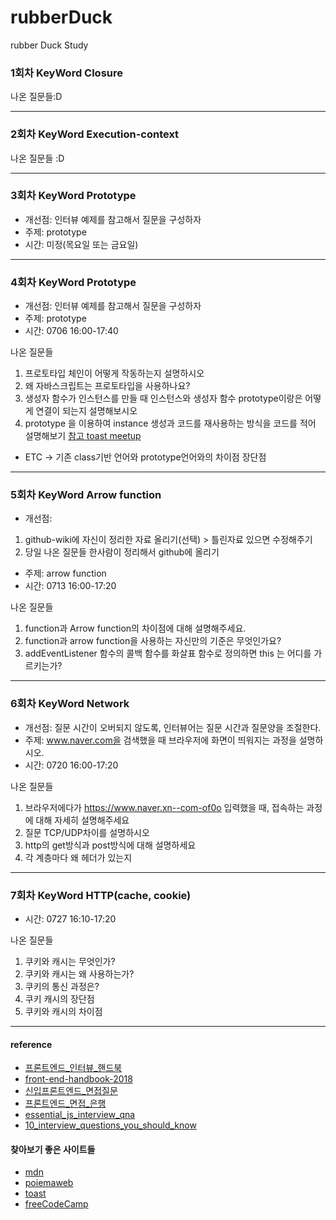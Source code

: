 # rubberDuck
rubber Duck Study


### 1회차 KeyWord Closure

나온 질문들:D

---

### 2회차 KeyWord Execution-context

나온 질문들 :D 

---

### 3회차 KeyWord Prototype

* 개선점: 인터뷰 예제를 참고해서 질문을 구성하자
* 주제: prototype
* 시간: 미정(목요일 또는 금요일) 

---

### 4회차 KeyWord Prototype

* 개선점: 인터뷰 예제를 참고해서 질문을 구성하자
* 주제: prototype
* 시간: 0706 16:00-17:40 

나온 질문들 
1. 프로토타입 체인이 어떻게 작동하는지 설명하시오
2. 왜 자바스크립트는 프로토타입을 사용하나요?
3. 생성자 함수가 인스턴스를 만들 때 인스턴스와 생성자 함수 prototype이랑은 어떻게 연결이 되는지 설명해보시오 
4. prototype 을 이용하여 instance 생성과 코드를 재사용하는 방식을 코드를 적어 설명해보기 [참고 toast meetup](http://meetup.toast.com/posts/104)
* ETC -> 기존 class기반 언어와 prototype언어와의 차이점 장단점 

---

### 5회차 KeyWord Arrow function

* 개선점: 
1. github-wiki에 자신이 정리한 자료 올리기(선택) > 틀린자료 있으면 수정해주기 
2. 당일 나온 질문들 한사람이 정리해서 github에 올리기

* 주제: arrow function
* 시간: 0713 16:00-17:20 

나온 질문들 
1. function과 Arrow function의 차이점에 대해 설명해주세요.
2. function과 arrow function을 사용하는 자신만의 기준은 무엇인가요?
3. addEventListener 함수의 콜백 함수를 화살표 함수로 정의하면 this 는 어디를 가르키는가? 

---

### 6회차 KeyWord Network


* 개선점: 질문 시간이 오버되지 않도록, 인터뷰어는 질문 시간과 질문양을 조절한다.
* 주제: www.naver.com을 검색했을 때 브라우저에 화면이 띄워지는 과정을 설명하시오.
* 시간: 0720 16:00-17:20 

나온 질문들 
1. 브라우저에다가 https://www.naver.xn--com-of0o 입력했을 때, 접속하는 과정에 대해 자세히 설명해주세요
2. 질문 TCP/UDP차이를 설명하시오
3. http의 get방식과 post방식에 대해 설명하세요
4. 각 계층마다 왜 헤더가 있는지

---

### 7회차 KeyWord HTTP(cache, cookie)

* 시간: 0727 16:10-17:20 

나온 질문들 
1. 쿠키와 캐시는 무엇인가?
2. 쿠키와 캐시는 왜 사용하는가?
3. 쿠키의 통신 과정은?
4. 쿠키 캐시의 장단점
5. 쿠키와 캐시의 차이점

---



#### reference 

* [프론트엔드_인터뷰_핸드북](https://github.com/yangshun/front-end-interview-handbook/blob/master/Translations/Korean/README.md)
* [front-end-handbook-2018](https://frontendmasters.com/books/front-end-handbook/2018/)
* [신입프론트엔드_면접질문](https://taegon.kim/archives/5770)
* [프론트엔드_면접_은행](https://github.com/h5bp/Front-end-Developer-Interview-Questions/tree/master/Translations/Korean)
* [essential_js_interview_qna](https://www.toptal.com/javascript/interview-questions)
* [10_interview_questions_you_should_know](https://medium.com/javascript-scene/10-interview-questions-every-javascript-developer-should-know-6fa6bdf5ad95)


#### 찾아보기 좋은 사이트들 


* [mdn](https://developer.mozilla.org/ko/docs/Web/JavaScript)
* [poiemaweb](https://poiemaweb.com/)
* [toast](http://meetup.toast.com/)
* [freeCodeCamp](https://guide.freecodecamp.org/javascript/)
